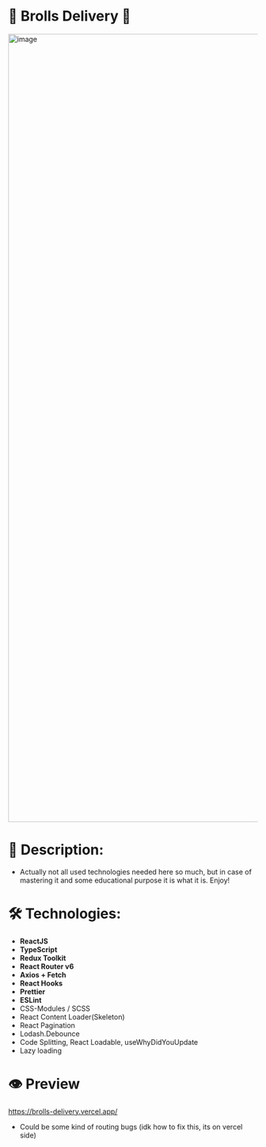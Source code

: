 # 🍣 Brolls Delivery 🍣

<img width="1592" alt="image" src="https://github.com/darkystacks/brolls_delivery/assets/120278663/db40101e-cf2d-49f5-8cc8-1fc8324f245f">

# 📖 Description:

- Actually not all used technologies needed here so much, but in case of mastering it and some educational purpose it is what it is. Enjoy!

# 🛠 Technologies:

- **ReactJS**
- **TypeScript**
- **Redux Toolkit**
- **React Router v6**
- **Axios + Fetch**
- **React Hooks**
- **Prettier**
- **ESLint**
- CSS-Modules / SCSS
- React Content Loader(Skeleton)
- React Pagination
- Lodash.Debounce
- Code Splitting, React Loadable, useWhyDidYouUpdate
- Lazy loading

# 👁️ Preview

https://brolls-delivery.vercel.app/

- Could be some kind of routing bugs (idk how to fix this, its on vercel side)
